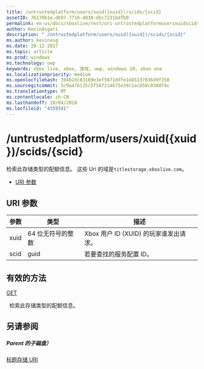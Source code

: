 ```yaml
---
title: /untrustedplatform/users/xuid({xuid})/scids/{scid}
assetID: 76170b1e-d697-7716-4038-dbc7231bdfb0
permalink: en-us/docs/xboxlive/rest/uri-untrustedplatformusersxuidscidsscid.html
author: KevinAsgari
description: " /untrustedplatform/users/xuid({xuid})/scids/{scid}"
ms.author: kevinasg
ms.date: 20-12-2017
ms.topic: article
ms.prod: windows
ms.technology: uwp
keywords: xbox live, xbox, 游戏, uwp, windows 10, xbox one
ms.localizationpriority: medium
ms.openlocfilehash: 394b2dc83169e3ef5671ddfe1d45137836d9f358
ms.sourcegitcommit: 5c9a47b135c5f587214675e39c1ac058c0380f4c
ms.translationtype: MT
ms.contentlocale: zh-CN
ms.lasthandoff: 10/04/2018
ms.locfileid: "4359341"
---
```

# <a name="untrustedplatformusersxuidxuidscidsscid"></a>/untrustedplatform/users/xuid({xuid})/scids/{scid}
检索此存储类型的配额信息。 这些 Uri 的域是`titlestorage.xboxlive.com`。
 
  * [URI 参数](#ID4EV)
 
<a id="ID4EV"></a>

 
## <a name="uri-parameters"></a>URI 参数
 
| 参数| 类型| 描述| 
| --- | --- | --- | 
| xuid| 64 位无符号的整数| Xbox 用户 ID (XUID) 的玩家谁发出请求。| 
| scid| guid| 若要查找的服务配置 ID。| 
  
<a id="ID4E3B"></a>

 
## <a name="valid-methods"></a>有效的方法

[GET](uri-untrustedplatformusersxuidscidsscid-get.md)

&nbsp;&nbsp;检索此存储类型的配额信息。
 
<a id="ID4EGC"></a>

 
## <a name="see-also"></a>另请参阅
 
<a id="ID4EIC"></a>

 
##### <a name="parent"></a>Parent 的子磁盘） 

[标题存储 URI](atoc-reference-storagev2.md)

   